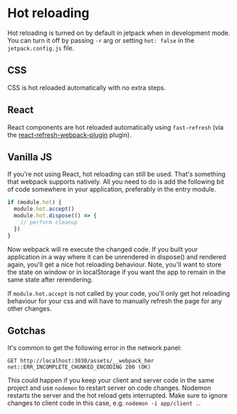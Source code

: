 # Hot reloading

Hot reloading is turned on by default in jetpack when in development mode. You can turn it off by passing `-r` arg or setting `hot: false` in the `jetpack.config.js` file.

## CSS

CSS is hot reloaded automatically with no extra steps.

## React

React components are hot reloaded automatically using `fast-refresh` (via the [react-refresh-webpack-plugin](https://github.com/pmmmwh/react-refresh-webpack-plugin) plugin).

## Vanilla JS

If you're not using React, hot reloading can still be used. That's something that webpack supports natively. All you need to do is add the following bit of code somewhere in your application, preferably in the entry module.

```js
if (module.hot) {
  module.hot.accept()
  module.hot.dispose(() => {
    // perform cleanup
  })
}
```

Now webpack will re execute the changed code. If you built your application in a way where it can be unrendered in dispose() and rendered again, you'll get a nice hot reloading behaviour. Note, you'll want to store the state on window or in localStorage if you want the app to remain in the same state after rerendering.

If `module.hot.accept` is not called by your code, you'll only get hot reloading behaviour for your css and will have to manually refresh the page for any other changes.

## Gotchas

It's common to get the following error in the network panel:

```
GET http://localhost:3030/assets/__webpack_hmr net::ERR_INCOMPLETE_CHUNKED_ENCODING 200 (OK)
```

This could happen if you keep your client and server code in the same project and use `nodemon` to restart server on code changes. Nodemon restarts the server and the hot reload gets interrupted. Make sure to ignore changes to client code in this case, e.g. `nodemon -i app/client .`.
